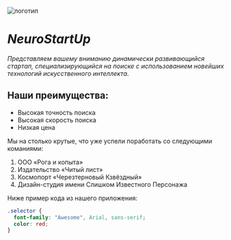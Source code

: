 ![логотип](https://github.com/netology-ds-team/git-homeworks/blob/main/1_self/logo.png?raw=true)
# *NeuroStartUp* 
*Представляем вашему вниманию динамически развивающийся стартап, специализирующийся на поиске с использованием 
 новейших технологий искусственного интеллекта*.

## Наши преимущества:
* Высокая точность поиска
* Высокая скорость поиска
* Низкая цена 

Мы на столько крутые, что уже успели поработать со следующими команиями:

  1. ООО «Рога и копыта»
  2. Издательство «Читый лист»
  3. Космопорт «Черезтерновый Кзвёздный»
  4. Дизайн-студия имени Слишком Известного Персонажа

Ниже пример кода из нашего приложения:
```css
.selector {  
  font-family: "Awesome", Arial, sans-serif;  
  color: red;  
}
```